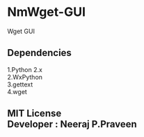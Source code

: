 # NmWget-GUI
Wget GUI

Dependencies
-------------------
1.Python 2.x <br>
2.WxPython <br>
3.gettext <br>
4.wget<br>
 
MIT License<br>
Developer : Neeraj P.Praveen<br>
-----------------------------------
